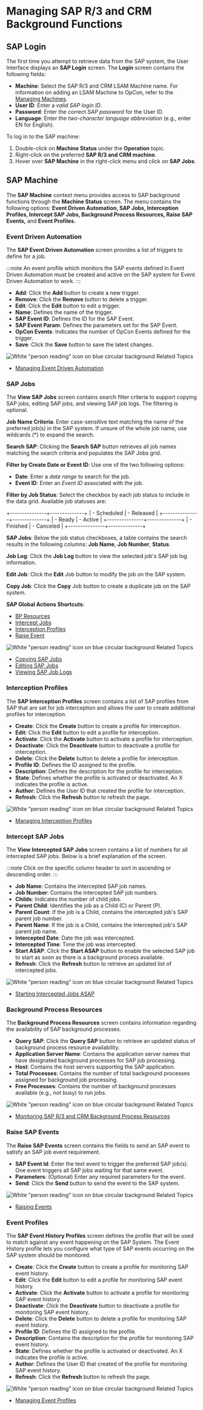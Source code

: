 # Managing SAP R/3 and CRM Background Functions

## SAP Login

The first time you attempt to retrieve data from the SAP system, the
User Interface displays an **SAP Login** screen. The **Login** screen
contains the following fields:

- **Machine**: Select the SAP R/3 and CRM LSAM Machine name. For
    information on adding an LSAM Machine to
    OpCon, refer to the [Managing     Machines](Managing-Machines.md).
- **User ID**: Enter a *valid SAP login ID*.
- **Password**: Enter the correct *SAP password* for the User ID.
- **Language**: Enter the *two-character language abbreviation* (e.g.,
    enter EN for English).

To log in to the SAP machine:

1. Double-click on **Machine Status** under the **Operation** topic.
2. Right-click on the preferred **SAP R/3 and CRM machine**.
3. Hover over **SAP Machine** in the right-click menu and click on
    **SAP Jobs**.

## SAP Machine

The **SAP Machine** context menu provides access to SAP background
functions through the **Machine Status** screen. The menu contains the
following options: **Event Driven Automation, SAP Jobs, Interception
Profiles, Intercept SAP Jobs, Background Process Resources, Raise SAP
Events,** and **Event Profiles.**

### Event Driven Automation

The **SAP Event Driven Automation** screen provides a list of triggers
to define for a job.

:::note
An event profile which monitors the SAP events defined in Event Driven Automation must be created and active on the SAP system for Event Driven Automation to work.
:::

- **Add**: Click the **Add** button to create a new trigger.
- **Remove**: Click the **Remove** button to delete a trigger.
- **Edit**: Click the **Edit** button to edit a trigger.
- **Name**: Defines the name of the trigger.
- **SAP Event ID**: Defines the ID for the SAP Event.
- **SAP Event Param**: Defines the parameters set for the SAP Event.
- **OpCon Events**: Indicates the number of OpCon Events defined for
    the trigger.
- **Save**: Click the **Save** button to save the latest changes.

![White "person reading" icon on blue circular background](../../../Resources/Images/moreinfo-icon(48x48).png "More Info icon")
Related Topics

- [Managing Event Driven     Automation](Managing-Event-Driven-Automation.md)

### SAP Jobs

The **View SAP Jobs** screen contains search filter criteria to support
copying SAP jobs, editing SAP jobs, and viewing SAP job logs. The
filtering is optional.

**Job Name Criteria**: Enter case-sensitive text matching the name of
the preferred job(s) in the SAP system. If unsure of the whole job name,
use wildcards (\*) to expand the search.

**Search SAP**: Clicking the **Search SAP** button retrieves all job
names matching the search criteria and populates the SAP Jobs grid.

**Filter by Create Date or Event ID**: Use one of the two following
options:

- **Date**: Enter a *date range* to search for the job.
- **Event ID**: Enter an *Event ID* associated with the job.

**Filter by Job Status**: Select the checkbox by each job status to
include in the data grid. Available job statuses are:

+---------------+--------------+
| -   Scheduled | -   Released |
+---------------+--------------+
| -   Ready     | -   Active   |
+---------------+--------------+
| -   Finished  | -   Canceled |
+---------------+--------------+

**SAP Jobs**: Below the job status checkboxes, a table contains the
search results in the following columns: **Job Name**, **Job Number**,
**Status**.

**Job Log**: Click the **Job Log** button to view the selected job's
SAP job log information.

**Edit Job**: Click the **Edit** Job button to modify the job on the SAP
system.

**Copy Job**: Click the **Copy** Job button to create a duplicate job on
the SAP system.

**SAP Global Actions Shortcuts**:

- [BP Resources](#Backgrou)
- [Intercept Jobs](#Intercep)
- [Interception Profiles](#Intercep2)
- [Raise Event](#Raise)

![White "person reading" icon on blue circular background](../../../Resources/Images/moreinfo-icon(48x48).png "More Info icon")
Related Topics

- [Copying SAP Jobs](Copying-SAP-Jobs.md)
- [Editing SAP Jobs](Editing-SAP-Jobs.md)
- [Viewing SAP Job Logs](Viewing-SAP-Job-Logs.md)

### Interception Profiles

The **SAP Interception Profiles** screen contains a list of SAP profiles
from SAP that are set for job interception and allows the user to create
additional profiles for interception.

- **Create**: Click the **Create** button to create a profile for
    interception.
- **Edit**: Click the **Edit** button to edit a profile for
    interception.
- **Activate**: Click the **Activate** button to activate a profile
    for interception.
- **Deactivate**: Click the **Deactivate** button to deactivate a
    profile for interception.
- **Delete**: Click the **Delete** button to delete a profile for
    interception.
- **Profile ID**: Defines the ID assigned to the profile.
- **Description**: Defines the description for the profile for
    interception.
- **State**: Defines whether the profile is activated or deactivated.
    An X indicates the profile is active.
- **Author**: Defines the User ID that created the profile for
    interception.
- **Refresh**: Click the **Refresh** button to refresh the page.

![White "person reading" icon on blue circular background](../../../Resources/Images/moreinfo-icon(48x48).png "More Info icon")
Related Topics

- [Managing Interception     Profiles](Managing-Interception-Profiles.md)

### Intercept SAP Jobs

The **View Intercepted SAP Jobs** screen contains a list of numbers for
all intercepted SAP jobs. Below is a brief explanation of the screen.

:::note
Click on the specific column header to sort in ascending or descending order.
:::

- **Job Name**: Contains the intercepted SAP job names.
- **Job Number**: Contains the intercepted SAP job numbers.
- **Childs**: Indicates the number of child jobs.
- **Parent Child**: Identifies the job as a Child (C) or Parent (P).
- **Parent Count**: If the job is a Child, contains the intercepted
    job's SAP parent job number.
- **Parent Name**: If the job is a Child, contains the intercepted
    job's SAP parent job name.
- **Intercepted Date**: Date the job was intercepted.
- **Intercepted Time**: Time the job was intercepted.
- **Start ASAP**: Click the **Start ASAP** button to enable the
    selected SAP job to start as soon as there is a background process
    available.
- **Refresh**: Click the **Refresh** button to retrieve an updated
    list of intercepted jobs.

![White "person reading" icon on blue circular background](../../../Resources/Images/moreinfo-icon(48x48).png "More Info icon")
Related Topics

- [Starting Intercepted Jobs     ASAP](Starting-Intercepted-Jobs-ASAP.md)

### Background Process Resources

The **Background Process Resources** screen contains information
regarding the availability of SAP background processes.

- **Query SAP**: Click the **Query SAP** button to retrieve an updated
    status of background process resource availability.
- **Application Server Name**: Contains the application server names
    that have designated background processes for SAP job processing.
- **Host**: Contains the host servers supporting the SAP application.
- **Total Processes**: Contains the number of total background
    processes assigned for background job processing.
- **Free Processes**: Contains the number of background processes
    available (e.g., not busy) to run jobs.

![White "person reading" icon on blue circular background](../../../Resources/Images/moreinfo-icon(48x48).png "More Info icon")
Related Topics

- [Monitoring SAP R/3 and CRM Background Process     Resources](Monitoring-SAP-R3-and-CRM-Background-Process-Resources.md)

### Raise SAP Events

The **Raise SAP Events** screen contains the fields to send an SAP event
to satisfy an SAP job event requirement.

- **SAP Event Id**: Enter the text event to trigger the preferred SAP
    job(s). One event triggers all SAP jobs waiting for that same event.
- **Parameters**: (Optional) Enter any required parameters for the
    event.
- **Send**: Click the **Send** button to send the event to the SAP
    system.

![White "person reading" icon on blue circular background](../../../Resources/Images/moreinfo-icon(48x48).png "More Info icon")
Related Topics

- [Raising Events](Raising-Events.md)

### Event Profiles

The **SAP Event History Profiles** screen defines the profile that will
be used to match against any event happening on the SAP System. The
Event History profile lets you configure what type of SAP events
occurring on the SAP system should be monitored.

- **Create**: Click the **Create** button to create a profile for
    monitoring SAP event history.
- **Edit**: Click the **Edit** button to edit a profile for monitoring
    SAP event history.
- **Activate**: Click the **Activate** button to activate a profile
    for monitoring SAP event history.
- **Deactivate**: Click the **Deactivate** button to deactivate a
    profile for monitoring SAP event history.
- **Delete**: Click the **Delete** button to delete a profile for
    monitoring SAP event history.
- **Profile ID**: Defines the ID assigned to the profile.
- **Description**: Contains the description for the profile for
    monitoring SAP event history.
- **State**: Defines whether the profile is activated or deactivated.
    An X indicates the profile is active.
- **Author**: Defines the User ID that created of the profile for
    monitoring SAP event history.
- **Refresh**: Click the **Refresh** button to refresh the page.

![White "person reading" icon on blue circular background](../../../Resources/Images/moreinfo-icon(48x48).png "More Info icon")
Related Topics

- [Managing Event Profiles](Managing-Event-Profiles.md)

